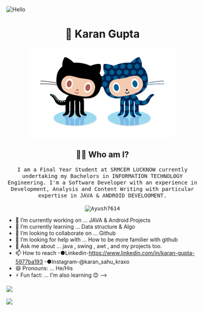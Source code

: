 ![Hello](https://user-images.githubusercontent.com/74948705/122553919-ea803380-d055-11eb-9922-6290df4db92b.gif)


<h1 align="center">👋 Karan Gupta</h1>

 <p align="center">
    <a href="https://github.com/Ayush7614"><img src="https://github.com/Ayush7614/Ayush7614/blob/main/forkit.gif" /></a> 
</p>

<h2 align="center"> 👨‍💻 Who am I?</h2>
<p align="center">
  <samp>
I am a Final Year Student at SRMCEM LUCKNOW currently undertaking my Bachelors in INFORMATION TECHNOLOGY Engineering. I'm a Software Developer with an experience in Development, Analysis and Content Writing with particular expertise in JAVA & ANDROID DEVELOOMENT. 
  </samp><br><br>
  <samp>
  <img src="https://komarev.com/ghpvc/?username=karan4517" alt="Ayush7614" /> 
</p>


- 🔭 I’m currently working on ... JAVA & Android Projects 
- 🌱 I’m currently learning ... Data structure & Algo
- 👯 I’m looking to collaborate on ... Github
- 🤔 I’m looking for help with ... How to be more familier with github
- 💬 Ask me about ... java , swing , awt , and my projects too.
- 📫 How to reach -●Linkedin-https://www.linkedin.com/in/karan-gupta-5977ba193
-●Instagram-@karan_sahu_kraxo
- 😄 Pronouns: ... He/His
- ⚡ Fun fact: ... I'm also learning 😊
-->

<img src="https://github-readme-stats.vercel.app/api?username=karan4517&&show_icons=true&title_color=ffffff&icon_color=bb2acf&text_color=daf7dc&bg_color=151515">

  
  ![](https://activity-graph.herokuapp.com/graph?username=karan4517&theme=github)
